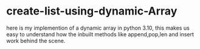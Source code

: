 # create-list-using-dynamic-Array

here is my implemention of a dynamic array in python 3.10, this makes us easy to understand how the inbuilt methods like append,pop,len and insert work behind the scene.
